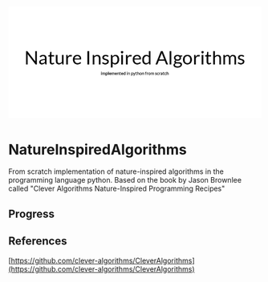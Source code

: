 <h1 align="center">
  <picture>
    <source media="(prefers-color-scheme: dark)" srcset="https://github.com/UPocek/NatureInspiredAlgorithms/blob/main/documentation/NIA.png">
    <img alt="Flutter" src="https://github.com/UPocek/NatureInspiredAlgorithms/blob/main/documentation/NIA.png">
  </picture>
</h1>

# NatureInspiredAlgorithms

  From scratch implementation of nature-inspired algorithms in the programming language python. Based on the book by Jason Brownlee called "Clever Algorithms
Nature-Inspired Programming Recipes"
  
## Progress

## References

[https://github.com/clever-algorithms/CleverAlgorithms](https://github.com/clever-algorithms/CleverAlgorithms)
